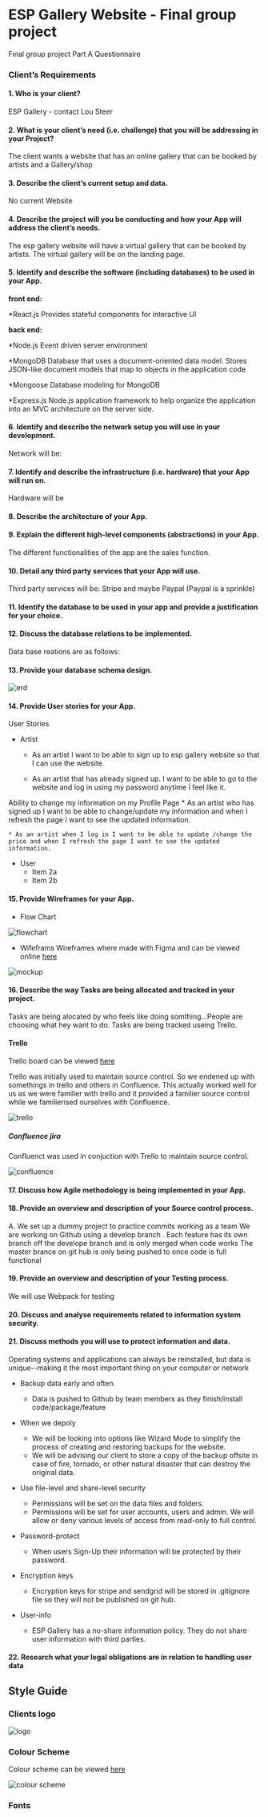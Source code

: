 # ESP Gallery Website - Final group project
Final group project
Part A Questionnaire

### Client’s Requirements
#### 1. Who is your client?
ESP Gallery - contact Lou Steer

#### 2. What is your client’s need (i.e. challenge) that you will be addressing in your Project?
The client wants a  website that has an online gallery that can be booked by artists and a Gallery/shop 

#### 3. Describe the client’s current setup and data.
No current Website

#### 4. Describe the project will you be conducting and how your App will address the client’s needs.
The esp gallery website will have a virtual gallery that can be booked by artists. The virtual gallery will be on the landing page.  

#### 5. Identify and describe the software (including databases) to be used in your App.

**front end:**

  *React.js
    Provides stateful components for interactive UI

**back end:**

  *Node.js
    Event driven server environment
  
  *MongoDB
    Database that uses a document-oriented data model. Stores JSON-like document models that map to objects in the application code
  
  *Mongoose
    Database modeling for MongoDB
  
  *Express.js
    Node.js application framework to help organize the application into an MVC architecture on the server side.


#### 6. Identify and describe the network setup you will use in your development.
Network will be: 

#### 7. Identify and describe the infrastructure (i.e. hardware) that your App will run on.
Hardware will be

#### 8. Describe the architecture of your App.


#### 9. Explain the different high-level components (abstractions) in your App.
The different functionalities of the app are the sales function.


#### 10. Detail any third party services that your App will use.
Third party services will be: Stripe and maybe Paypal (Paypal is a sprinkle)

#### 11. Identify the database to be used in your app and provide a justification for your choice.


#### 12. Discuss the database relations to be implemented.
Data base reations are as follows:

#### 13. Provide your database schema design.
![erd](https://raw.githubusercontent.com/casscass/esp_gallery/development/README-images/ERD_C4.png)

#### 14. Provide User stories for your App.
User Stories
* Artist 

    * As an artist I want to be able to sign up to esp gallery website so that I can use the website. 

    * As an artist that has already signed up. I want to be able to go to the website and log in using my password anytime I feel like it.

Ability to change my information on my Profile Page
    * As an artist who has signed up I want to be  able to change/update my information and when I refresh the page I want to see the updated information.

    * As an artist when I log in I want to be able to update /change the price and when I refresh the page I want to see the updated information.

* User
  * Item 2a
  * Item 2b


#### 15. Provide Wireframes for your App.
* Flow Chart

![flowchart](https://raw.githubusercontent.com/casscass/esp_gallery/development/README-images/preliminaryFlowChart.jpg)


* Wifeframs 
Wireframes where made with Figma and can be viewed online [here](https://www.figma.com/file/PU0NB9pOHF1cRj3zrTYRrLpC/ESP-gallery-wireframes
)

![mockup](https://github.com/casscass/artcloud/blob/master/app/assets/images/Wireframs.png)

#### 16. Describe the way Tasks are being allocated and tracked in your project.
Tasks are being alocated by who feels like doing somthing...People are choosing what hey want to do.
Tasks are being tracked useing Trello.

#### Trello
Trello board can be viewed [here](https://trello.com/b/NZm11i1D/c4-assignment)


Trello was initially used to maintain source control. So we endened up with somethings in trello and others in Confluence. This actually worked well for us as we were familier with trello and it provided a familier source control while we familierised ourselves with Confluence.

![trello](https://github.com/casscass/esp_gallery/blob/development/README-images/trello1.png)

##### Confluence jira
Confluenct was used in conjuction with Trello to maintain source control.

![confluence](https://github.com/casscass/esp_gallery/blob/development/README-images/confluence1.png)


#### 17. Discuss how Agile methodology is being implemented in your App.

#### 18. Provide an overview and description of your Source control process.
A. We set up a dummy project to practice commits working as a team
We are working on Github using a develop branch . Each feature has its own branch off the develope branch and is only merged when code works
The master brance on git hub is only being pushed to once code is full functional

#### 19. Provide an overview and description of your Testing process.
We will use Webpack for testing

#### 20. Discuss and analyse requirements related to information system security.

#### 21. Discuss methods you will use to protect information and data.
Operating systems and applications can always be reinstalled, but data is unique--making it the most important thing on your computer or network
    
* Backup data early and often. 
    * Data is pushed to Github by team members as they finish/install code/package/feature

* When we depoly
    * We will be looking into options like Wizard Mode to simplify the process of creating and restoring backups for the website.
    * We will be advising our client to store a copy of the backup offsite in case of fire, tornado, or other natural disaster that can destroy the original data.

* Use file-level and share-level security
    * Permissions will be set on the data files and folders.
    * Permissions will be set for user accounts, users and admin. We will allow or deny various levels of access from read-only to full control.

* Password-protect
    * When users Sign-Up their information will be protected by their password.

* Encryption keys 
    * Encryption keys for stripe and sendgrid will be stored in .gitignore file so they will not be published on git hub.

* User-info
    * ESP Gallery has a no-share information policy. They do not share user information with third parties.


#### 22. Research what your legal obligations are in relation to handling user data



## Style Guide
### Clients logo
![logo](https://github.com/casscass/esp_gallery/blob/development/README-images/ESP-GalleryBigLogo600x300.jpg)


### Colour Scheme
Colour scheme can be viewed [here](https://coolors.co/f9f8f8-ffffff-337f96-444444-adadad)

![colour scheme](https://github.com/casscass/esp_gallery/blob/development/README-images/ESP-ColourScheme.png)

### Fonts



